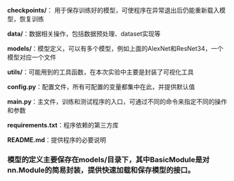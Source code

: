 

**checkpoints/**： 用于保存训练好的模型，可使程序在异常退出后仍能重新载入模型，恢复训练

**data/**：数据相关操作，包括数据预处理、dataset实现等

**models/**：模型定义，可以有多个模型，例如上面的AlexNet和ResNet34，一个模型对应一个文件

**utils/**：可能用到的工具函数，在本次实验中主要是封装了可视化工具

**config.py**：配置文件，所有可配置的变量都集中在此，并提供默认值

**main.py**：主文件，训练和测试程序的入口，可通过不同的命令来指定不同的操作和参数

**requirements.txt**：程序依赖的第三方库

**README.md**：提供程序的必要说明


### 模型的定义主要保存在models/目录下，其中BasicModule是对nn.Module的简易封装，提供快速加载和保存模型的接口。

